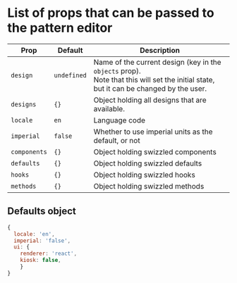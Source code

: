 # List of props that can be passed to the pattern editor

| Prop | Default | Description |
| ---- | ------- | ----------- |
| `design` | `undefined` | Name of the current design (key in the `objects` prop).<br>Note that this will set the initial state, but it can be changed by the user. |
| `designs` | `{}` |Object holding all designs that are available. |
| `locale` | `en` | Language code |
| `imperial`| `false` | Whether to use imperial units as the default, or not |
| `components` | `{}` | Object holding swizzled components |
| `defaults` | `{}` | Object holding swizzled defaults |
| `hooks` | `{}` | Object holding swizzled hooks |
| `methods` | `{}` | Object holding swizzled methods |


## Defaults object

```mjs
{
  locale: 'en',
  imperial: 'false',
  ui: {
    renderer: 'react',
    kiosk: false,
    }
}
```

